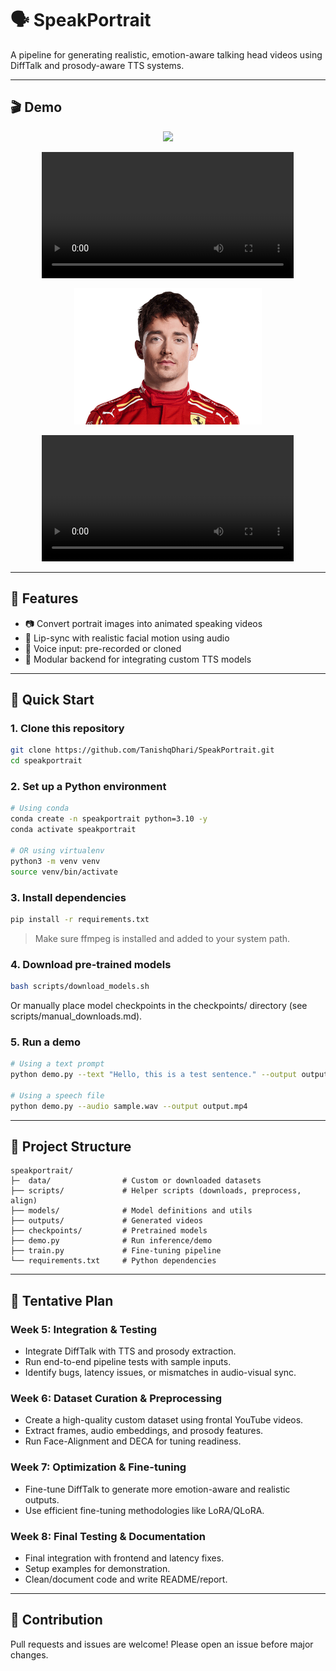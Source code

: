 ﻿# 🗣️ SpeakPortrait

A pipeline for generating realistic, emotion-aware talking head videos using DiffTalk and prosody-aware TTS systems.

---

## 🎬 Demo

<p align="center">
  <img src="https://github.com/user-attachments/assets/d792fb57-609c-4cec-843d-223a41ec6747" width="300" />
</p>
<div align="center">
  <video src="https://github.com/user-attachments/assets/311d5bcb-ef68-44ca-b609-4573ff67f318" width="80%"> </video>
</div>
<p align="center">
  <img src="https://github.com/TanishqDhari/SpeakPortrait/blob/main/demo/image.png" width="300" />
</p>
<div align="center">
  <video src="https://github.com/user-attachments/assets/7b632029-cc4a-4561-8c4a-55cd830b8067" width="80%"> </video>
</div>

---

## 🔧 Features

- 📷 Convert portrait images into animated speaking videos
- 🧠 Lip-sync with realistic facial motion using audio
- 🎤 Voice input: pre-recorded or cloned
- 🧩 Modular backend for integrating custom TTS models

---

## 🚀 Quick Start

### 1. Clone this repository

```bash
git clone https://github.com/TanishqDhari/SpeakPortrait.git
cd speakportrait
```
### 2. Set up a Python environment

```bash
# Using conda
conda create -n speakportrait python=3.10 -y
conda activate speakportrait

# OR using virtualenv
python3 -m venv venv
source venv/bin/activate
```

### 3. Install dependencies

```bash
pip install -r requirements.txt
```

> Make sure ffmpeg is installed and added to your system path.

### 4. Download pre-trained models

```bash
bash scripts/download_models.sh
```

Or manually place model checkpoints in the checkpoints/ directory (see scripts/manual_downloads.md).

### 5. Run a demo

```bash
# Using a text prompt
python demo.py --text "Hello, this is a test sentence." --output output.mp4

# Using a speech file
python demo.py --audio sample.wav --output output.mp4
```

---

## 🧪 Project Structure

```
speakportrait/
├─  data/                # Custom or downloaded datasets
├── scripts/             # Helper scripts (downloads, preprocess, align)
├── models/              # Model definitions and utils
├── outputs/             # Generated videos
├── checkpoints/         # Pretrained models
├── demo.py              # Run inference/demo
├── train.py             # Fine-tuning pipeline
└── requirements.txt     # Python dependencies
```

---

## 📅 Tentative Plan

### Week 5: Integration & Testing
- Integrate DiffTalk with TTS and prosody extraction.
- Run end-to-end pipeline tests with sample inputs.
- Identify bugs, latency issues, or mismatches in audio-visual sync.

### Week 6: Dataset Curation & Preprocessing
- Create a high-quality custom dataset using frontal YouTube videos.
- Extract frames, audio embeddings, and prosody features.
- Run Face-Alignment and DECA for tuning readiness.

### Week 7: Optimization & Fine-tuning
- Fine-tune DiffTalk to generate more emotion-aware and realistic outputs.
- Use efficient fine-tuning methodologies like LoRA/QLoRA.

### Week 8: Final Testing & Documentation
- Final integration with frontend and latency fixes.
- Setup examples for demonstration.
- Clean/document code and write README/report.

---

## 🤝 Contribution

Pull requests and issues are welcome! Please open an issue before major changes.

